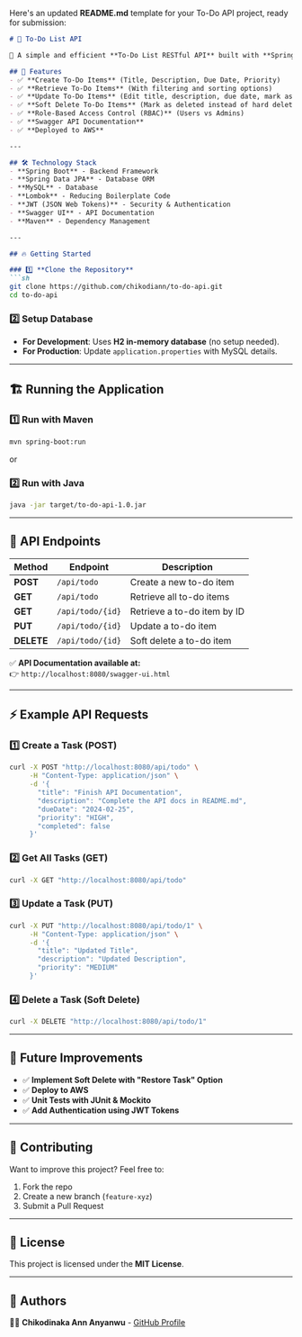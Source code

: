 Here's an updated **README.md** template for your To-Do API project, ready for submission:

```md
# 📌 To-Do List API

🚀 A simple and efficient **To-Do List RESTful API** built with **Spring Boot, Spring Data JPA, and MySQL**.

## 📜 Features
- ✅ **Create To-Do Items** (Title, Description, Due Date, Priority)
- ✅ **Retrieve To-Do Items** (With filtering and sorting options)
- ✅ **Update To-Do Items** (Edit title, description, due date, mark as completed)
- ✅ **Soft Delete To-Do Items** (Mark as deleted instead of hard delete)
- ✅ **Role-Based Access Control (RBAC)** (Users vs Admins)
- ✅ **Swagger API Documentation**
- ✅ **Deployed to AWS**

---

## 🛠️ Technology Stack
- **Spring Boot** - Backend Framework
- **Spring Data JPA** - Database ORM
- **MySQL** - Database
- **Lombok** - Reducing Boilerplate Code
- **JWT (JSON Web Tokens)** - Security & Authentication
- **Swagger UI** - API Documentation
- **Maven** - Dependency Management

---

## 🔥 Getting Started

### 1️⃣ **Clone the Repository**
```sh
git clone https://github.com/chikodiann/to-do-api.git
cd to-do-api
```

### 2️⃣ **Setup Database**
- **For Development**: Uses **H2 in-memory database** (no setup needed).
- **For Production**: Update `application.properties` with MySQL details.

---

## 🏗️ Running the Application

### **1️⃣ Run with Maven**
```sh
mvn spring-boot:run
```
or
### **2️⃣ Run with Java**
```sh
java -jar target/to-do-api-1.0.jar
```

---

## 🔗 API Endpoints

| Method | Endpoint | Description |
|--------|----------|------------|
| **POST** | `/api/todo` | Create a new to-do item |
| **GET** | `/api/todo` | Retrieve all to-do items |
| **GET** | `/api/todo/{id}` | Retrieve a to-do item by ID |
| **PUT** | `/api/todo/{id}` | Update a to-do item |
| **DELETE** | `/api/todo/{id}` | Soft delete a to-do item |

✅ **API Documentation available at:**  
👉 `http://localhost:8080/swagger-ui.html`

---

## ⚡ Example API Requests

### **1️⃣ Create a Task (POST)**
```sh
curl -X POST "http://localhost:8080/api/todo" \
     -H "Content-Type: application/json" \
     -d '{
       "title": "Finish API Documentation",
       "description": "Complete the API docs in README.md",
       "dueDate": "2024-02-25",
       "priority": "HIGH",
       "completed": false
     }'
```

### **2️⃣ Get All Tasks (GET)**
```sh
curl -X GET "http://localhost:8080/api/todo"
```

### **3️⃣ Update a Task (PUT)**
```sh
curl -X PUT "http://localhost:8080/api/todo/1" \
     -H "Content-Type: application/json" \
     -d '{
       "title": "Updated Title",
       "description": "Updated Description",
       "priority": "MEDIUM"
     }'
```

### **4️⃣ Delete a Task (Soft Delete)**
```sh
curl -X DELETE "http://localhost:8080/api/todo/1"
```

---

## 🎯 Future Improvements
- ✅ **Implement Soft Delete with "Restore Task" Option**
- ✅ **Deploy to AWS**
- ✅ **Unit Tests with JUnit & Mockito**
- ✅ **Add Authentication using JWT Tokens**

---

## 🤝 Contributing
Want to improve this project? Feel free to:
1. Fork the repo
2. Create a new branch (`feature-xyz`)
3. Submit a Pull Request

---

## 📜 License
This project is licensed under the **MIT License**.

---

## 🚀 Authors
👨‍💻 **Chikodinaka Ann Anyanwu** - [GitHub Profile](https://github.com/chikodiann)
```
